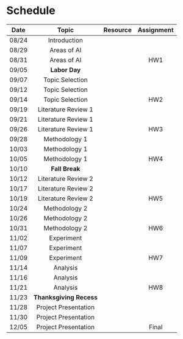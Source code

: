 # Schedule

| Date  |  Topic  |  Resource  |  Assignment  |
|:-----:|:-------:|:----------:|:------------:|
| 08/24 | Introduction | | |
| 08/29 | Areas of AI | | |
| 08/31 | Areas of AI | | HW1 |
| 09/05 | **Labor Day** | | |
| 09/07 | Topic Selection | | |
| 09/12 | Topic Selection | | |
| 09/14 | Topic Selection | | HW2 |
| 09/19 | Literature Review 1 | | |
| 09/21 | Literature Review 1 | | |
| 09/26 | Literature Review 1 | | HW3 |
| 09/28 | Methodology 1 | | |
| 10/03 | Methodology 1 | | |
| 10/05 | Methodology 1 | | HW4 |
| 10/10 | **Fall Break** | | |
| 10/12 | Literature Review 2 | | |
| 10/17 | Literature Review 2 | | |
| 10/19 | Literature Review 2 | | HW5 |
| 10/24 | Methodology 2 | | |
| 10/26 | Methodology 2 | | |
| 10/31 | Methodology 2 | | HW6 |
| 11/02 | Experiment | | |
| 11/07 | Experiment | | |
| 11/09 | Experiment | | HW7 |
| 11/14 | Analysis | | |
| 11/16 | Analysis | | |
| 11/21 | Analysis | | HW8 |
| 11/23 | **Thanksgiving Recess** | | |
| 11/28 | Project Presentation | | |
| 11/30 | Project Presentation | | |
| 12/05 | Project Presentation | | Final |
